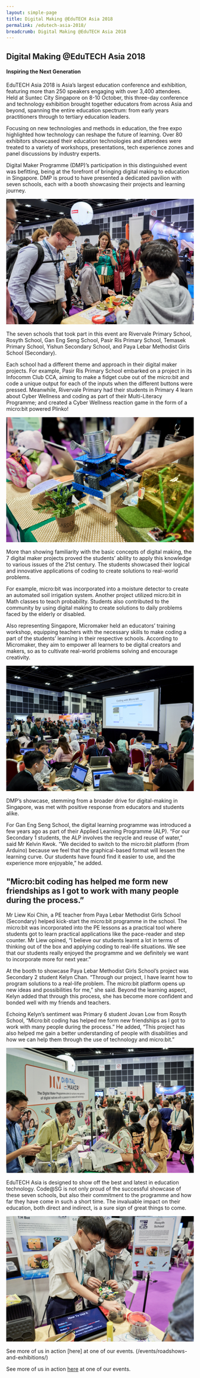 ```yaml
---
layout: simple-page
title: Digital Making @EduTECH Asia 2018
permalink: /edutech-asia-2018/
breadcrumb: Digital Making @EduTECH Asia 2018
---
```


## Digital Making @EduTECH Asia 2018
#### Inspiring the Next Generation

EduTECH Asia 2018 is Asia’s largest education conference and exhibition, featuring more than 250 speakers engaging with over 3,400 attendees.  Held at Suntec City Singapore on 8-10 October, this three-day conference and technology exhibition brought together educators from across Asia and beyond, spanning the entire education spectrum: from early years practitioners through to tertiary education leaders. 

Focusing on new technologies and methods in education, the free expo highlighted how technology can reshape the future of learning. Over 80 exhibitors showcased their education technologies and attendees were treated to a variety of workshops, presentations, tech experience zones and panel discussions by industry experts.

Digital Maker Programme (DMP)’s participation in this distinguished event was befitting, being at the forefront of bringing digital making to education in Singapore. DMP is proud to have presented a dedicated pavilion with seven schools, each with a booth showcasing their projects and learning journey.

![edutech-asia-2018](/images/stories/features/edutech-asia-2018/DMP-EduTECH-Asia-Article-Image-1.jpg)

The seven schools that took part in this event are Rivervale Primary School, Rosyth School, Gan Eng Seng School, Pasir Ris Primary School, Temasek Primary School, Yishun Secondary School, and Paya Lebar Methodist Girls School (Secondary).

Each school had a different theme and approach in their digital maker projects. For example, Pasir Ris Primary School embarked on a project in its Infocomm Club CCA, aiming to make a fidget cube out of the micro:bit and code a unique output for each of the inputs when the different buttons were pressed. Meanwhile, Rivervale Primary had their students in Primary 4 learn about Cyber Wellness and coding as part of their Multi-Literacy Programme; and created a Cyber Wellness reaction game in the form of a micro:bit powered Plinko!

![edutech-asia-2018](/images/stories/features/edutech-asia-2018/DMP-EduTECH-Asia-Article-Image-3.jpg)

More than showing familiarity with the basic concepts of digital making, the 7 digital maker projects proved the students’ ability to apply this knowledge to various issues of the 21st century. The students showcased their logical and innovative applications of coding to create solutions to real-world problems.

For example, micro:bit was incorporated into a moisture detector to create an automated soil irrigation system. Another project utilized micro:bit in Math classes to teach probability. Students also contributed to the community by using digital making to create solutions to daily problems faced by the elderly or disabled.

Also representing Singapore, Micromaker held an educators’ training workshop, equipping teachers with the necessary skills to make coding a part of the students’ learning in their respective schools. According to Micromaker, they aim to empower all learners to be digital creators and makers, so as to cultivate real-world problems solving and encourage creativity.

![edutech-asia-2018](/images/stories/features/edutech-asia-2018/DMP-EduTECH-Asia-Article-Image-4.jpg)

DMP’s showcase, stemming from a broader drive for digital-making in Singapore, was met with positive response from educators and students alike.

For Gan Eng Seng School, the digital learning programme was introduced a few years ago as part of their Applied Learning Programme (ALP). “For our Secondary 1 students, the ALP involves the recycle and reuse of water,” said Mr Kelvin Kwok. “We decided to switch to the micro:bit platform (from Arduino) because we feel that the graphical-based format will lessen the learning curve. Our students have found find it easier to use, and the experience more enjoyable,” he added.

## "Micro:bit coding has helped me form new friendships as I got to work with many people during the process.”

Mr Liew Koi Chin, a PE teacher from Paya Lebar Methodist Girls School (Secondary) helped kick-start the micro:bit programme in the school. The micro:bit was incorporated into the PE lessons as a practical tool where students got to learn practical applications like the pace-reader and step counter. Mr Liew opined, “I believe our students learnt a lot in terms of thinking out of the box and applying coding to real-life situations. We see that our students really enjoyed the programme and we definitely we want to incorporate more for next year.”

At the booth to showcase Paya Lebar Methodist Girls School’s project was Secondary 2 student Kelyn Chan. “Through our project, I have learnt how to program solutions to a real-life problem. The micro:bit platform opens up new ideas and possibilities for me,” she said. Beyond the learning aspect, Kelyn added that through this process, she has become more confident and bonded well with my friends and teachers.

Echoing Kelyn’s sentiment was Primary 6 student Jovan Low from Rosyth School, “Micro:bit coding has helped me form new friendships as I got to work with many people during the process.” He added, “This project has also helped me gain a better understanding of people with disabilities and how we can help them through the use of technology and micro:bit.”

![edutech-asia-2018](/images/stories/features/edutech-asia-2018/DMP-EduTECH-Asia-Article-Image-7.jpg)

EduTECH Asia is designed to show off the best and latest in education technology. Code@SG is not only proud of the successful showcase of these seven schools, but also their commitment to the programme and how far they have come in such a short time. The invaluable impact on their education, both direct and indirect, is a sure sign of great things to come.

![edutech-asia-2018](/images/stories/features/edutech-asia-2018/DMP-EduTECH-Asia-Article-Image-6.jpg)

See more of us in action [here] at one of our events. (/events/roadshows-and-exhibitions/)

See more of us in action [here](/events/roadshows-and-exhibitions/_posts) at one of our events.
